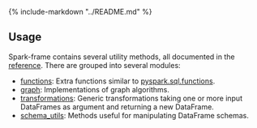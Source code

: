 {%
   include-markdown "../README.md"
%}

## Usage

Spark-frame contains several utility methods, all documented in the [reference](/spark-frame/reference). 
There are grouped into several modules:

- [functions](reference#spark_framefunctions): 
  Extra functions similar to [pyspark.sql.functions](https://spark.apache.org/docs/latest/api/python/reference/pyspark.sql/functions.html).
- [graph](reference#spark_framegraph):
  Implementations of graph algorithms.
- [transformations](reference#spark_frametransformations):
  Generic transformations taking one or more input DataFrames as argument and returning a new DataFrame.
- [schema_utils](reference#spark_frameschema_utils):
  Methods useful for manipulating DataFrame schemas.


